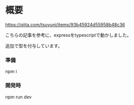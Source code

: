 # 概要

https://qiita.com/tsuyuni/items/93b45924d55958b48c36

こちらの記事を参考に、expressをtypescriptで動かしました。

追加で型を付与しています。

### 準備
npm i

### 開発時
npm run dev
